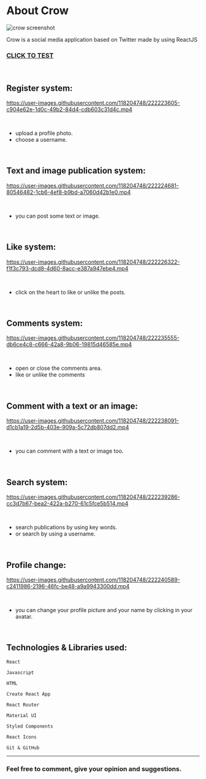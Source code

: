 # About Crow
![crow screenshot](https://cdn.discordapp.com/attachments/864529921447690242/1080530659522658407/crow-screenshot.png)

Crow is a social media application based on Twitter made by using ReactJS
### [CLICK TO TEST](https://natansalgado.github.io/crow/)

<br>

## Register system:
https://user-images.githubusercontent.com/118204748/222223605-c904e62e-1d0c-49b2-84d4-cdb603c31d4c.mp4

<br>

- upload a profile photo.
- choose a username.

<br>

## Text and image publication system:
https://user-images.githubusercontent.com/118204748/222224681-80546482-1cb6-4ef8-b9bd-a7060d42b1e0.mp4

<br>

- you can post some text or image.

<br>

## Like system:
https://user-images.githubusercontent.com/118204748/222226322-f1f3c793-dcd8-4d60-8acc-e387a947ebe4.mp4

<br>

- click on the heart to like or unlike the posts.

<br>

## Comments system:
https://user-images.githubusercontent.com/118204748/222235555-db6ce4c8-c666-42a8-9b06-19815d46585e.mp4

<br>

- open or close the comments area.
- like or unlike the comments

<br>

## Comment with a text or an image:
https://user-images.githubusercontent.com/118204748/222238091-d1cb1a19-2d5b-403e-909a-5c72db807dd2.mp4

<br>

- you can comment with a text or image too.

<br>

## Search system:
https://user-images.githubusercontent.com/118204748/222239286-cc3d7b67-bea2-422a-b270-61c5fce5b514.mp4

<br>

- search publications by using key words.
- or search by using a username.

<br>

## Profile change:
https://user-images.githubusercontent.com/118204748/222240589-c2411986-2196-46fc-be48-a9a9943300dd.mp4

<br>

- you can change your profile picture and your name by clicking in your avatar. 

<br>

## Technologies & Libraries used:

`React`

`Javascript`

`HTML`

`Create React App`

`React Router`

`Material UI`

`Styled Components`

`React Icons`

`Git & GitHub`

<hr>

### Feel free to comment, give your opinion and suggestions.
